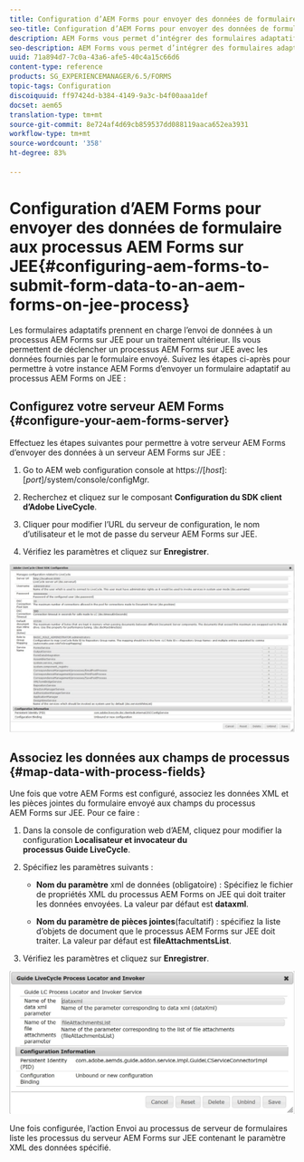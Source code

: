 ```yaml
---
title: Configuration d’AEM Forms pour envoyer des données de formulaire aux processus AEM Forms sur JEE
seo-title: Configuration d’AEM Forms pour envoyer des données de formulaire aux processus AEM Forms sur JEE
description: AEM Forms vous permet d’intégrer des formulaires adaptatifs aux processus AEM Forms sur JEE pour traiter les données des formulaires.
seo-description: AEM Forms vous permet d’intégrer des formulaires adaptatifs aux processus AEM Forms sur JEE pour traiter les données des formulaires.
uuid: 71a894d7-7c0a-43a6-afe5-40c4a15c66d6
content-type: reference
products: SG_EXPERIENCEMANAGER/6.5/FORMS
topic-tags: Configuration
discoiquuid: ff97424d-b384-4149-9a3c-b4f00aaa1def
docset: aem65
translation-type: tm+mt
source-git-commit: 8e724af4d69cb859537dd088119aaca652ea3931
workflow-type: tm+mt
source-wordcount: '358'
ht-degree: 83%

---
```



# Configuration d’AEM Forms pour envoyer des données de formulaire aux processus AEM Forms sur JEE{#configuring-aem-forms-to-submit-form-data-to-an-aem-forms-on-jee-process}

Les formulaires adaptatifs prennent en charge l’envoi de données à un processus AEM Forms sur JEE pour un traitement ultérieur. Ils vous permettent de déclencher un processus AEM Forms sur JEE avec les données fournies par le formulaire envoyé. Suivez les étapes ci-après pour permettre à votre instance AEM Forms d’envoyer un formulaire adaptatif au processus AEM Forms on JEE :

## Configurez votre serveur AEM Forms {#configure-your-aem-forms-server}

Effectuez les étapes suivantes pour permettre à votre serveur AEM Forms d’envoyer des données à un serveur AEM Forms sur JEE :

1. Go to AEM web configuration console at https://[*host*]:[*port*]/system/console/configMgr.

1. Recherchez et cliquez sur le composant **Configuration du SDK client d’Adobe LiveCycle**.
1. Cliquer pour modifier l’URL du serveur de configuration, le nom d’utilisateur et le mot de passe du serveur AEM Forms sur JEE.
1. Vérifiez les paramètres et cliquez sur **Enregistrer**.

![Configuration de SDK client Adobe LiveCycle](assets/clientsdkconfiguration.jpg)

## Associez les données aux champs de processus {#map-data-with-process-fields}

Une fois que votre AEM Forms est configuré, associez les données XML et les pièces jointes du formulaire envoyé aux champs du processus AEM Forms sur JEE. Pour ce faire :

1. Dans la console de configuration web d’AEM, cliquez pour modifier la configuration **Localisateur et invocateur du processus Guide LiveCycle**.
1. Spécifiez les paramètres suivants :

   * **Nom du paramètre** xml de données (obligatoire) : Spécifiez le fichier de propriétés XML du processus AEM Forms on JEE qui doit traiter les données envoyées. La valeur par défaut est **dataxml**.

   * **Nom du paramètre de pièces jointes**(facultatif) : spécifiez la liste d’objets de document que le processus AEM Forms sur JEE doit traiter. La valeur par défaut est **fileAttachmentsList**.

1. Vérifiez les paramètres et cliquez sur **Enregistrer**.

![Localisateur et invocateur du processus Guide LiveCycle](assets/test3.jpg)

Une fois configurée, l’action Envoi au processus de serveur de formulaires liste les processus du serveur AEM Forms sur JEE contenant le paramètre XML des données spécifié.
